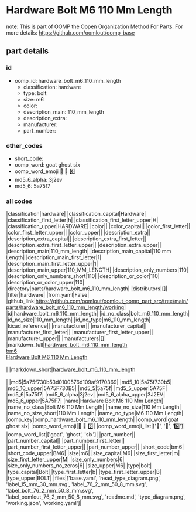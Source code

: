 # Hardware Bolt M6 110 Mm Length  

note: This is part of OOMP the Oopen Organization Method For Parts. For more details: https://github.com/oomlout/oomp_base

##  part details





### id
* oomp_id: hardware_bolt_m6_110_mm_length
  * classification: hardware
  * type: bolt
  * size: m6
  * color: 
  * description_main: 110_mm_length
  * description_extra: 
  * manufacturer: 
  * part_number: 

### other_codes
* short_code: 
* oomp_word: goat ghost six
* oomp_word_emoji :goat: :ghost: :six:
* md5_6_alpha: 3j2ev
* md5_6: 5a75f7

### all codes 
|classification|hardware|
|classification_capital|Hardware|
|classification_first_letter|h|
|classification_first_letter_upper|H|
|classification_upper|HARDWARE|
|color||
|color_capital||
|color_first_letter||
|color_first_letter_upper||
|color_upper||
|description_extra||
|description_extra_capital||
|description_extra_first_letter||
|description_extra_first_letter_upper||
|description_extra_upper||
|description_main|110_mm_length|
|description_main_capital|110 mm Length|
|description_main_first_letter|1|
|description_main_first_letter_upper|1|
|description_main_upper|110_MM_LENGTH|
|description_only_numbers|110|
|description_only_numbers_short|110|
|description_or_color|110|
|description_or_color_upper|110|
|directory|parts/hardware_bolt_m6_110_mm_length|
|distributors|[]|
|filter|hardware|
|from_yaml|False|
|github_link|https://github.com/oomlout/oomlout_oomp_part_src/tree/main/parts/hardware_bolt_m6_110_mm_length/working|
|id|hardware_bolt_m6_110_mm_length|
|id_no_class|bolt_m6_110_mm_length|
|id_no_size|110_mm_length|
|id_no_type|m6_110_mm_length|
|kicad_reference||
|manufacturer||
|manufacturer_capital||
|manufacturer_first_letter||
|manufacturer_first_letter_upper||
|manufacturer_upper||
|manufacturers|[]|
|markdown_full|[hardware_bolt_m6_110_mm_length](https://github.com/oomlout/oomlout_oomp_part_src/tree/main/parts/hardware_bolt_m6_110_mm_length/working)<br>[bm6](https://github.com/oomlout/oomlout_oomp_part_src/tree/main/parts/hardware_bolt_m6_110_mm_length/working)<br>[Hardware Bolt M6 110 Mm Length](https://github.com/oomlout/oomlout_oomp_part_src/tree/main/parts/hardware_bolt_m6_110_mm_length/working)<br><br>|
|markdown_short|[hardware_bolt_m6_110_mm_length](https://github.com/oomlout/oomlout_oomp_part_src/tree/main/parts/hardware_bolt_m6_110_mm_length/working)<br><br>|
|md5|5a75f730b53d0100576d109af9170369|
|md5_10|5a75f730b5|
|md5_10_upper|5A75F730B5|
|md5_5|5a75f|
|md5_5_upper|5A75F|
|md5_6|5a75f7|
|md5_6_alpha|3j2ev|
|md5_6_alpha_upper|3J2EV|
|md5_6_upper|5A75F7|
|name|Hardware Bolt M6 110 Mm Length|
|name_no_class|Bolt M6 110 Mm Length|
|name_no_size|110 Mm Length|
|name_no_size_short|110 Mm Length|
|name_no_type|M6 110 Mm Length|
|oomp_key|oomp_hardware_bolt_m6_110_mm_length|
|oomp_word|goat ghost six|
|oomp_word_emoji|:goat: :ghost: :six:|
|oomp_word_emoji_list|[':goat:', ':ghost:', ':six:']|
|oomp_word_list|['goat', 'ghost', 'six']|
|part_number||
|part_number_capital||
|part_number_first_letter||
|part_number_first_letter_upper||
|part_number_upper||
|short_code|bm6|
|short_code_upper|BM6|
|size|m6|
|size_capital|M6|
|size_first_letter|m|
|size_first_letter_upper|M|
|size_only_numbers|6|
|size_only_numbers_no_zeros|6|
|size_upper|M6|
|type|bolt|
|type_capital|Bolt|
|type_first_letter|b|
|type_first_letter_upper|B|
|type_upper|BOLT|
|files|['base.yaml', 'head_type_diagram.png', 'label_15_mm_30_mm.svg', 'label_76_2_mm_50_8_mm.svg', 'label_bolt_76_2_mm_50_8_mm.svg', 'label_oomlout_76_2_mm_50_8_mm.svg', 'readme.md', 'type_diagram.png', 'working.json', 'working.yaml']|
